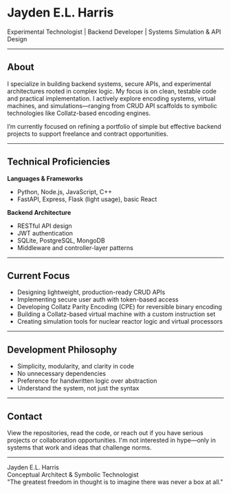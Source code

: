 # Jayden E.L. Harris

Experimental Technologist | Backend Developer | Systems Simulation & API Design

---

## About

I specialize in building backend systems, secure APIs, and experimental architectures rooted in complex logic. My focus is on clean, testable code and practical implementation. I actively explore encoding systems, virtual machines, and simulations—ranging from CRUD API scaffolds to symbolic technologies like Collatz-based encoding engines.

I’m currently focused on refining a portfolio of simple but effective backend projects to support freelance and contract opportunities.

---

## Technical Proficiencies

**Languages & Frameworks**  
- Python, Node.js, JavaScript, C++  
- FastAPI, Express, Flask (light usage), basic React

**Backend Architecture**  
- RESTful API design  
- JWT authentication  
- SQLite, PostgreSQL, MongoDB  
- Middleware and controller-layer patterns

---

## Current Focus

- Designing lightweight, production-ready CRUD APIs  
- Implementing secure user auth with token-based access  
- Developing Collatz Parity Encoding (CPE) for reversible binary encoding  
- Building a Collatz-based virtual machine with a custom instruction set  
- Creating simulation tools for nuclear reactor logic and virtual processors

---

## Development Philosophy

- Simplicity, modularity, and clarity in code  
- No unnecessary dependencies  
- Preference for handwritten logic over abstraction  
- Understand the system, not just the syntax

---

## Contact

View the repositories, read the code, or reach out if you have serious projects or collaboration opportunities. I'm not interested in hype—only in systems that work and ideas that challenge norms.

---

Jayden E.L. Harris  
Conceptual Architect & Symbolic Technologist  
"The greatest freedom in thought is to imagine there was never a box at all."
